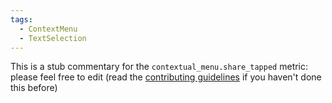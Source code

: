 ```yaml
---
tags:
  - ContextMenu
  - TextSelection
---
```


This is a stub commentary for the `contextual_menu.share_tapped` metric: please feel free to edit (read the
[contributing guidelines](https://github.com/mozilla/glean-annotations/blob/main/CONTRIBUTING.md)
if you haven't done this before)
